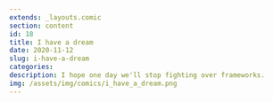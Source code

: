 ```yaml
---
extends: _layouts.comic
section: content
id: 18
title: I have a dream
date: 2020-11-12
slug: i-have-a-dream
categories:
description: I hope one day we'll stop fighting over frameworks.
img: /assets/img/comics/i_have_a_dream.png
---
```

